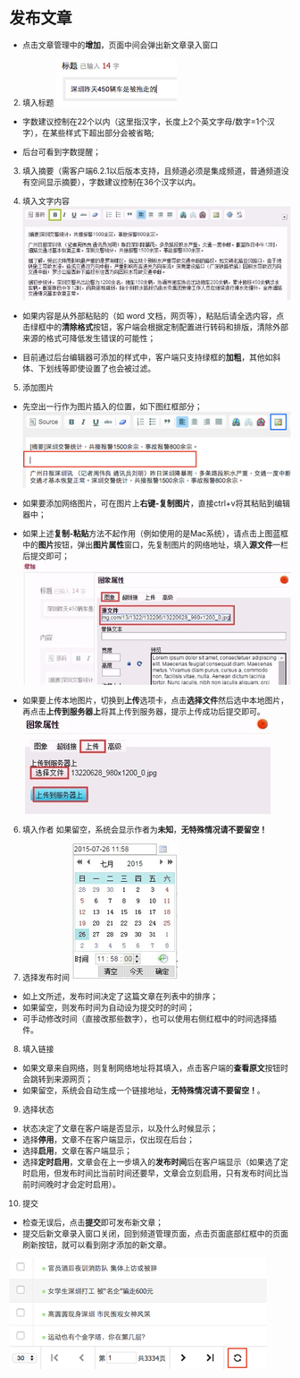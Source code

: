 # 发布文章
* 点击文章管理中的**增加**，页面中间会弹出新文章录入窗口
2. 填入标题
![](4-1.png)

  - 字数建议控制在22个以内（这里指汉字，长度上2个英文字母/数字=1个汉字），在某些样式下超出部分会被省略;

  - 后台可看到字数提醒；

3. 填入摘要（需客户端6.2.1以后版本支持，且频道必须是集成频道，普通频道没有空间显示摘要），字数建议控制在36个汉字以内。

4. 填入文字内容
![](4-2.png)

  - 如果内容是从外部粘贴的（如 word 文档，网页等），粘贴后请全选内容，点击绿框中的**清除格式**按钮，客户端会根据定制配置进行转码和排版，清除外部来源的格式可降低发生错误的可能性；
  
  - 目前通过后台编辑器可添加的样式中，客户端只支持绿框的**加粗**，其他如斜体、下划线等即使设置了也会被过滤。

5. 添加图片
  - 先空出一行作为图片插入的位置，如下图红框部分；
![](4-3.png)

  - 如果要添加网络图片，可在图片上**右键-复制图片**，直接ctrl+v将其粘贴到编辑器中；

  - 如果上述**复制-粘贴**方法不起作用（例如使用的是Mac系统），请点击上图蓝框中的**图片**按钮，弹出**图片属性**窗口，先复制图片的网络地址，填入**源文件**一栏后提交即可；
![](4-4.png)

  - 如果要上传本地图片，切换到**上传**选项卡，点击**选择文件**然后选中本地图片，再点击**上传到服务器上**将其上传到服务器，提示上传成功后提交即可。
![](4-5.png)

6. 填入作者
如果留空，系统会显示作者为**未知**，**无特殊情况请不要留空！**

7. 选择发布时间
![](4-6.png)

 - 如上文所述，发布时间决定了这篇文章在列表中的排序；
 - 如果留空，则发布时间为自动设为提交时的时间；
 - 可手动修改时间（直接改那些数字），也可以使用右侧红框中的时间选择插件。

8. 填入链接
 - 如果文章来自网络，则复制网络地址将其填入，点击客户端的**查看原文**按钮时会跳转到来源网页；
 - 如果留空，系统会自动生成一个链接地址，**无特殊情况请不要留空！**。

9. 选择状态
 - 状态决定了文章在客户端是否显示，以及什么时候显示；
 - 选择**停用**，文章不在客户端显示，仅出现在后台；
 - 选择**启用**，文章在客户端显示；
 - 选择**定时启用**，文章会在上一步填入的**发布时间**后在客户端显示（如果选了定时启用，但发布时间比当前时间还要早，文章会立刻启用，只有发布时间比当前时间晚时才会定时启用）。

10. 提交
 - 检查无误后，点击**提交**即可发布新文章；
 - 提交后新文章录入窗口关闭，回到频道管理页面，点击页面底部红框中的页面刷新按钮，就可以看到刚才添加的新文章。

![](4-7.png)
